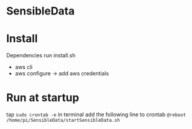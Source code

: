 # SensibleData

# Install
Dependencies
run install.sh
- aws cli
- aws configure -> add aws credentials

# Run at startup
tap `sudo crontab -e` in terminal
add the following line to crontab
```@reboot /home/pi/SensibleData/startSensibleData.sh```
